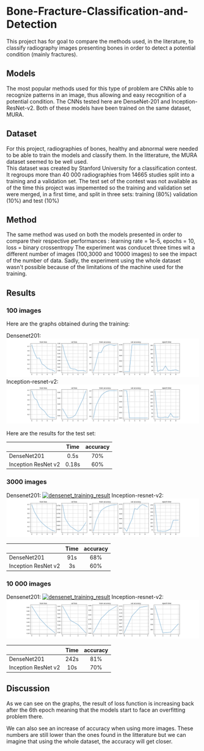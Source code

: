 # Bone-Fracture-Classification-and-Detection

This project has for goal to compare the methods used, in the literature, to classify radiography images presenting bones in order to detect a potential condition (mainly fractures).

## Models
The most popular methods used for this type of problem are CNNs able to recognize patterns in an image, thus allowing and easy recognition of a potential condition. 
The CNNs tested here are DenseNet-201 and Inception-ResNet-v2. Both of these models have been trained on the same dataset, MURA.

## Dataset
For this project, radiographies of bones, healthy and abnormal were needed to be able to train the models and classify them. In the litterature, the MURA dataset seemed to be well used.  
This dataset was created by Stanford University for a classification contest. It regroups more than 40 000 radiographies from 14665 studies split into a training and a validation set. 
The test set of the contest was not available as of the time this project was impemented so the training and validation set were merged, in a first time, and split in three sets: training (80%) validation (10%) and test (10%)

## Method
The same method was used on both the models presented in order to compare their respective performances : learning rate =  1e-5, epochs = 10, loss = binary crossentropy
The experiment was conducet three times wit a different number of images (100,3000 and 10000 images) to see the impact of the number of data.
Sadly, the experiment using the whole dataset wasn't possible because of the limitations of the machine used for the training. 

## Results

### 100 images
Here are the graphs obtained during the training:

Densenet201:
[![densenet_training_result](results-100/densenet_training_results.png)](https://github.com/kevinbecquet/Bone-Fracture-Classification-and-Detection/blob/main/results-100)
Inception-resnet-v2:
[![inception_training_result](results-100/inceptionresnet_training_results.png)](https://github.com/kevinbecquet/Bone-Fracture-Classification-and-Detection/blob/main/results-100)

Here are the results for the test set:

||Time|accuracy|
|---|:---:|:---:|
|DenseNet201|0.5s|70%|
|Inception ResNet v2|0.18s|60%|


### 3000 images 
Densenet201:
[![densenet_training_result](results-3000/densenet_training_results.png)](https://github.com/kevinbecquet/Bone-Fracture-Classification-and-Detection/blob/main/results-3000)
Inception-resnet-v2:
[![inception_training_result](results-3000/inceptionresnet_training_results.png)](https://github.com/kevinbecquet/Bone-Fracture-Classification-and-Detection/blob/main/results-3000)


||Time|accuracy|
|---|:---:|:---:|
|DenseNet201|91s|68%|
|Inception ResNet v2|3s|60%|


### 10 000 images
 
Densenet201:
[![densenet_training_result](results-10000/densenet_training_results2.png)](https://github.com/kevinbecquet/Bone-Fracture-Classification-and-Detection/blob/main/results-10000)
Inception-resnet-v2:
[![inception_training_result](results-10000/inceptionresnet_training_results.png)](https://github.com/kevinbecquet/Bone-Fracture-Classification-and-Detection/blob/main/results-10000)

||Time|accuracy|
|---|:---:|:---:|
|DenseNet201|242s|81%|
|Inception ResNet v2|10s|70%|


## Discussion

As we can see on the graphs, the result of loss function is increasing back after the 6th epoch meaning that the models start to face an overfitting problem there. 

We can also see an increase of accuracy when using more images. These numbers are still lower than the ones found in the litterature but we can imagine that using the whole dataset, the accuracy will get closer. 
